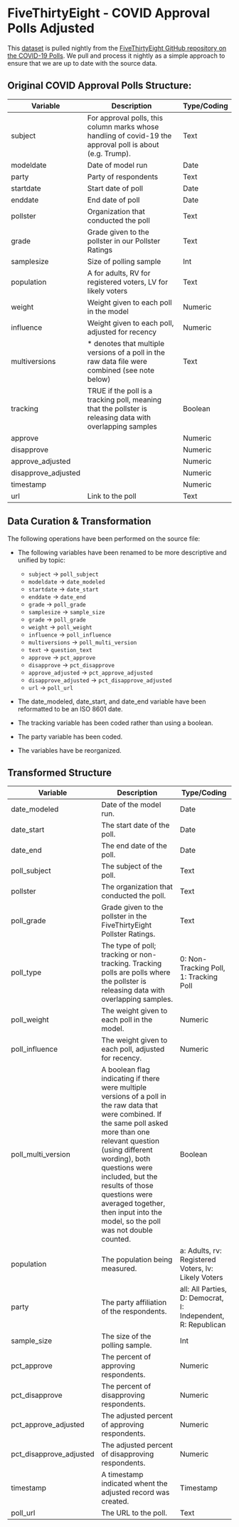 # FiveThirtyEight - COVID Approval Polls Adjusted

This [dataset](https://raw.githubusercontent.com/fivethirtyeight/covid-19-polls/master/covid_approval_polls_adjusted.csv) is pulled nightly from the [FiveThirtyEight GitHub repository on the COVID-19 Polls](https://github.com/fivethirtyeight/covid-19-polls). We pull and process it nightly as a simple approach to ensure that we are up to date with the source data.


## Original COVID Approval Polls Structure:  

|Variable | Description | Type/Coding |
|---|----|--|
| subject             | For approval polls, this column marks whose handling of covid-19 the approval poll is about (e.g. Trump). | Text |
| modeldate           | Date of model run | Date |
| party               | Party of respondents | Text |
| startdate           | Start date of poll | Date |
| enddate             | End date of poll | Date |
| pollster            | Organization that conducted the poll | Text |
| grade               | Grade given to the pollster in our Pollster Ratings | Text |
| samplesize          | Size of polling sample | Int |
| population          | A for adults, RV for registered voters, LV for likely voters | Text |
| weight              | Weight given to each poll in the model | Numeric |
| influence           | Weight given to each poll, adjusted for recency | Numeric |
| multiversions       | * denotes that multiple versions of a poll in the raw data file were combined (see note below) | Text |
| tracking            | TRUE if the poll is a tracking poll, meaning that the pollster is releasing data with overlapping samples | Boolean |
| approve             |  | Numeric |
| disapprove          |  | Numeric |
| approve_adjusted    |  | Numeric |
| disapprove_adjusted |  | Numeric |
| timestamp           |  | Numeric |
| url                 | Link to the poll | Text |

## Data Curation & Transformation

The following operations have been performed on the source file:

- The following variables have been renamed to be more descriptive and unified by topic:

	- `subject` -> `poll_subject`
	- `modeldate` -> `date_modeled` 
	- `startdate` -> `date_start`  
    - `enddate` -> `date_end`  
	- `grade` -> `poll_grade` 
	- `samplesize` -> `sample_size`  
	- `grade` -> `poll_grade` 
	- `weight` -> `poll_weight`           
	- `influence` -> `poll_influence`    
	- `multiversions` -> `poll_multi_version`   
	- `text` -> `question_text`   
	- `approve` -> `pct_approve`
	- `disapprove` -> `pct_disapprove`
	- `approve_adjusted` -> `pct_approve_adjusted`
	- `disapprove_adjusted` -> `pct_disapprove_adjusted`
	- `url` -> `poll_url`
    
- The date_modeled, date_start, and date_end variable have been reformatted to be an ISO 8601 date. 
- The tracking variable has been coded rather than using a boolean.
- The party variable has been coded.
- The variables have be reorganized.

## Transformed Structure 

|Variable | Description | Type/Coding |
|---|----|--|
| date_modeled            | Date of the model run. | Date |
| date_start              | The start date of the poll. | Date |
| date_end                | The end date of the poll. | Date |
| poll_subject            | The subject of the poll. | Text |
| pollster                | The organization that conducted the poll. | Text |
| poll_grade              | Grade given to the pollster in the FiveThirtyEight Pollster Ratings. | Text |
| poll_type               | The type of poll; tracking or non-tracking. Tracking polls are polls where the pollster is releasing data with overlapping samples. | 0: Non-Tracking Poll, 1: Tracking Poll |
| poll_weight             | The weight given to each poll in the model. | Numeric |
| poll_influence          | The weight given to each poll, adjusted for recency. | Numeric |
| poll_multi_version      | A boolean flag indicating if there were multiple versions of a poll in the raw data that were combined. If the same poll asked more than one relevant question (using different wording), both questions were included, but the results of those questions were averaged together, then input into the model, so the poll was not double counted. | Boolean |
| population              | The population being measured. | a: Adults, rv: Registered Voters, lv: Likely Voters |
| party                   | The party affiliation of the respondents. | all: All Parties, D: Democrat, I: Independent, R: Republican |
| sample_size             | The size of the polling sample. | Int |
| pct_approve             | The percent of approving respondents. | Numeric |
| pct_disapprove          | The percent of disapproving respondents. | Numeric |
| pct_approve_adjusted    | The adjusted percent of approving respondents. | Numeric |
| pct_disapprove_adjusted | The adjusted percent of disapproving respondents. | Numeric |
| timestamp               | A timestamp indicated whent the adjusted record was created. | Timestamp |
| poll_url                | The URL to the poll. | Text |